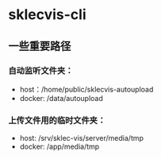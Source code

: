 # sklecvis-cli

## 一些重要路径

### 自动监听文件夹：

- host：/home/public/sklecvis-autoupload
- docker: /data/autoupload

### 上传文件用的临时文件夹：

- host: /srv/sklec-vis/server/media/tmp
- docker: /app/media/tmp